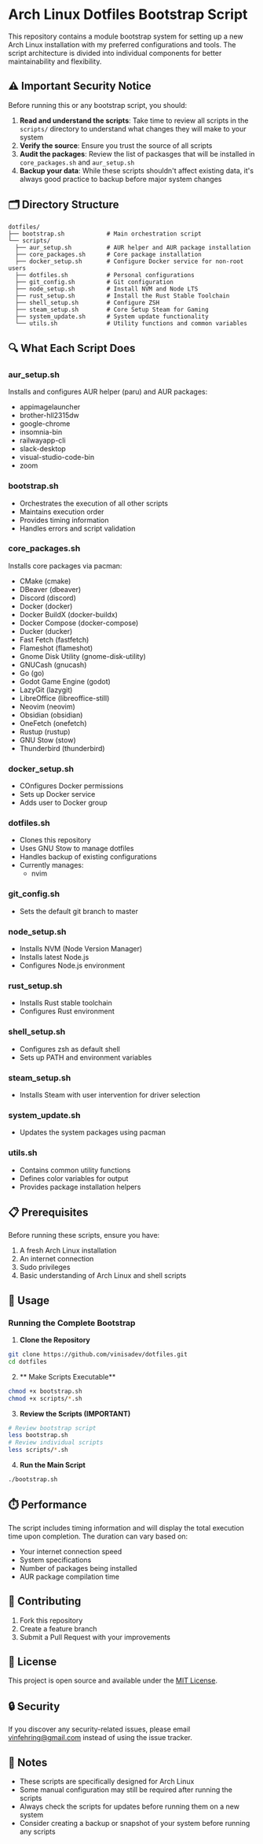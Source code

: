 # Arch Linux Dotfiles Bootstrap Script

This repository contains a module bootstrap system for setting up a new Arch Linux installation with my preferred configurations and tools. The script architecture is divided into individual components for better maintainability and flexibility.

## ⚠️ Important Security Notice

Before running this or any bootstrap script, you should:

1. **Read and understand the scripts**: Take time to review all scripts in the `scripts/` directory to understand what changes they will make to your system
2. **Verify the source**: Ensure you trust the source of all scripts
3. **Audit the packages**: Review the list of packasges that will be installed in `core_packages.sh` and `aur_setup.sh`
4. **Backup your data**: While these scripts shouldn't affect existing data, it's always good practice to backup before major system changes

## 🗂️ Directory Structure

```
dotfiles/
├── bootstrap.sh            # Main orchestration script
└── scripts/
  ├── aur_setup.sh          # AUR helper and AUR package installation
  ├── core_packages.sh      # Core package installation
  ├── docker_setup.sh       # Configure Docker service for non-root users
  ├── dotfiles.sh           # Personal configurations
  ├── git_config.sh         # Git configuration
  ├── node_setup.sh         # Install NVM and Node LTS
  ├── rust_setup.sh         # Install the Rust Stable Toolchain
  ├── shell_setup.sh        # Configure ZSH
  ├── steam_setup.sh        # Core Setup Steam for Gaming
  ├── system_update.sh      # System update functionality
  └── utils.sh              # Utility functions and common variables
```

## 🔍 What Each Script Does

### aur_setup.sh
Installs and configures AUR helper (paru) and AUR packages:
- appimagelauncher
- brother-hll2315dw
- google-chrome
- insomnia-bin
- railwayapp-cli
- slack-desktop
- visual-studio-code-bin
- zoom

### bootstrap.sh
- Orchestrates the execution of all other scripts
- Maintains execution order
- Provides timing information
- Handles errors and script validation

### core_packages.sh
Installs core packages via pacman:
- CMake (cmake)
- DBeaver (dbeaver)
- Discord (discord)
- Docker (docker)
- Docker BuildX (docker-buildx)
- Docker Compose (docker-compose)
- Ducker (ducker)
- Fast Fetch (fastfetch)
- Flameshot (flameshot)
- Gnome Disk Utility (gnome-disk-utility)
- GNUCash (gnucash)
- Go (go)
- Godot Game Engine (godot)
- LazyGit (lazygit)
- LibreOffice (libreoffice-still)
- Neovim (neovim)
- Obsidian (obsidian)
- OneFetch (onefetch)
- Rustup (rustup)
- GNU Stow (stow)
- Thunderbird (thunderbird)

### docker_setup.sh
- COnfigures Docker permissions
- Sets up Docker service
- Adds user to Docker group

### dotfiles.sh
- Clones this repository
- Uses GNU Stow to manage dotfiles
- Handles backup of existing configurations
- Currently manages:
  - nvim

### git_config.sh
- Sets the default git branch to master

### node_setup.sh
- Installs NVM (Node Version Manager)
- Installs latest Node.js
- Configures Node.js environment

### rust_setup.sh
- Installs Rust stable toolchain
- Configures Rust environment

### shell_setup.sh
- Configures zsh as default shell
- Sets up PATH and environment variables

### steam_setup.sh
- Installs Steam with user intervention for driver selection

### system_update.sh
- Updates the system packages using pacman

### utils.sh
- Contains common utility functions
- Defines color variables for output
- Provides package installation helpers

## 📋 Prerequisites

Before running these scripts, ensure you have:

1. A fresh Arch Linux installation
2. An internet connection
3. Sudo privileges
4. Basic understanding of Arch Linux and shell scripts

## 🚀 Usage

### Running the Complete Bootstrap

1. **Clone the Repository**

```bash
git clone https://github.com/vinisadev/dotfiles.git
cd dotfiles
```

2. ** Make Scripts Executable**

```bash
chmod +x bootstrap.sh
chmod +x scripts/*.sh
```

3. **Review the Scripts (IMPORTANT)**

```bash
# Review bootstrap script
less bootstrap.sh
# Review individual scripts
less scripts/*.sh
```

4. **Run the Main Script**

```bash
./bootstrap.sh
```

## ⏱️ Performance

The script includes timing information and will display the total execution time upon completion. The duration can vary based on:
- Your internet connection speed
- System specifications
- Number of packages being installed
- AUR package compilation time

## 🤝 Contributing

1. Fork this repository
2. Create a feature branch
3. Submit a Pull Request with your improvements

## 📜 License

This project is open source and available under the [MIT License](LICENSE).

## 🔒 Security

If you discover any security-related issues, please email vinfehring@gmail.com instead of using the issue tracker.

## 📝 Notes

- These scripts are specifically designed for Arch Linux
- Some manual configuration may still be required after running the scripts
- Always check the scripts for updates before running them on a new system
- Consider creating a backup or snapshot of your system before running any scripts